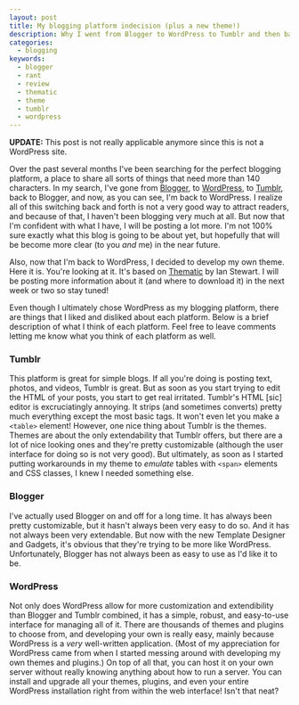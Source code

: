 ```yaml
---
layout: post
title: My blogging platform indecision (plus a new theme!)
description: Why I went from Blogger to WordPress to Tumblr and then back to WordPress.
categories:
  - blogging
keywords:
  - blogger
  - rant
  - review
  - thematic
  - theme
  - tumblr
  - wordpress
---
```

**UPDATE:** This post is not really applicable anymore since this is not a WordPress site.

Over the past several months I've been searching for the perfect blogging platform, a place to share
all sorts of things that need more than 140 characters. In my search, I've gone from
[Blogger](http://www.blogger.com/), to [WordPress](http://wordpress.org/), to
[Tumblr](http://www.tumblr.com/), back to Blogger, and now, as you can see, I'm back to WordPress. I
realize all of this switching back and forth is not a very good way to attract readers, and because
of that, I haven't been blogging very much at all. But now that I'm confident with what I have, I
will be posting a lot more. I'm not 100% sure exactly what this blog is going to be about yet, but
hopefully that will be become more clear (to you _and_ me) in the near future.

Also, now that I'm back to WordPress, I decided to develop my own theme. Here it is. You're looking
at it. It's based on [Thematic](http://themeshaper.com/thematic/) by Ian Stewart. I will be posting
more information about it (and where to download it) in the next week or two so stay tuned!

Even though I ultimately chose WordPress as my blogging platform, there are things that I liked and
disliked about each platform. Below is a brief description of what I think of each platform. Feel
free to leave comments letting me know what you think of each platform as well.

<!--more-->

### Tumblr

This platform is great for simple blogs. If all you're doing is posting text, photos, and videos,
Tumblr is great. But as soon as you start trying to edit the HTML of your posts, you start to get
real irritated. Tumblr's HTML [sic] editor is excruciatingly annoying. It strips (and sometimes
converts) pretty much everything except the most basic tags. It won't even let you make a `<table>`
element! However, one nice thing about Tumblr is the themes. Themes are about the only extendability
that Tumblr offers, but there are a lot of nice looking ones and they're pretty customizable
(although the user interface for doing so is not very good). But ultimately, as soon as I started
putting workarounds in my theme to _emulate_ tables with `<span>` elements and CSS classes, I knew I
needed something else.

### Blogger

I've actually used Blogger on and off for a long time. It has always been pretty customizable, but
it hasn't always been very easy to do so. And it has not always been very extendable. But now with
the new Template Designer and Gadgets, it's obvious that they're trying to be more like WordPress.
Unfortunately, Blogger has not always been as easy to use as I'd like it to be.

### WordPress

Not only does WordPress allow for more customization and extendibility than Blogger and Tumblr
combined, it has a simple, robust, and easy-to-use interface for managing all of it. There are
thousands of themes and plugins to choose from, and developing your own is really easy, mainly
because WordPress is a _very_ well-written application. (Most of my appreciation for WordPress came
from when I started messing around with developing my own themes and plugins.) On top of all that,
you can host it on your own server without really knowing anything about how to run a server. You
can install and upgrade all your themes, plugins, and even your entire WordPress installation right
from within the web interface! Isn't that neat?
